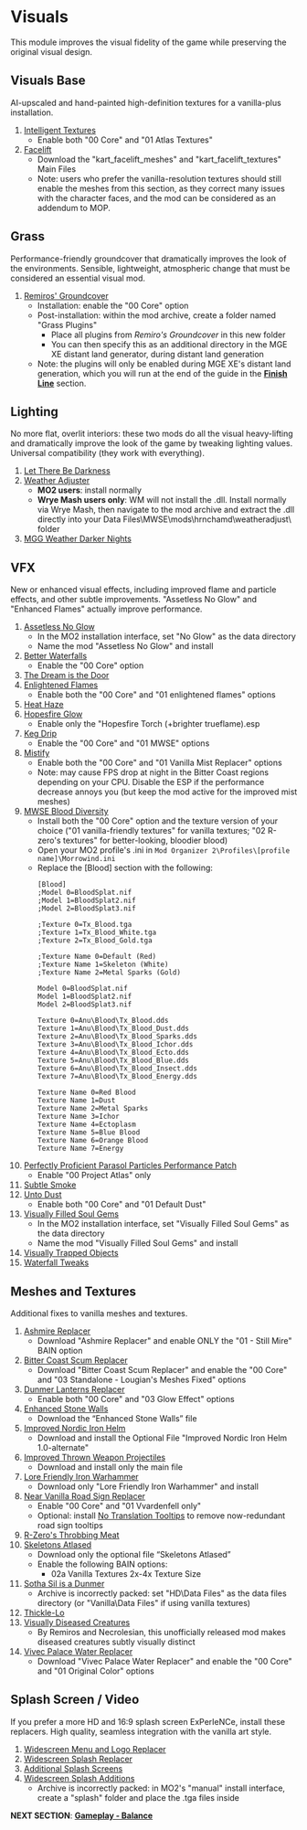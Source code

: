 # Visuals
This module improves the visual fidelity of the game while preserving the original visual design. 

## Visuals Base
AI-upscaled and hand-painted high-definition textures for a vanilla-plus installation. 
1. [Intelligent Textures](https://www.nexusmods.com/morrowind/mods/47469?)
	- Enable both "00 Core" and "01 Atlas Textures"
1. [Facelift](https://www.nexusmods.com/morrowind/mods/47617?)
	- Download the "kart_facelift_meshes" and "kart_facelift_textures" Main Files
	- Note: users who prefer the vanilla-resolution textures should still enable the meshes from this section, as they correct many issues with the character faces, and the mod can be considered as an addendum to MOP.
## Grass
Performance-friendly groundcover that dramatically improves the look of the environments. Sensible, lightweight, atmospheric change that must be considered an essential visual mod.
1. [Remiros' Groundcover](https://www.nexusmods.com/morrowind/mods/46733?)
	- Installation: enable the "00 Core" option
	- Post-installation: within the mod archive, create a folder named "Grass Plugins"
		- Place all plugins from *Remiro's Groundcover* in this new folder
		- You can then specify this as an additional directory in the MGE XE distant land generator, during distant land generation
	- Note: the plugins will only be enabled during MGE XE's distant land generation, which you will run at the end of the guide in the [**Finish Line**](https://github.com/doublemoulinet/Morrowind-Modular-Mod-Guide/blob/master/FINISHLINE.md) section.

## Lighting
No more flat, overlit interiors: these two mods do all the visual heavy-lifting and dramatically improve the look of the game by tweaking lighting values. Universal compatibility (they work with everything).
1. [Let There Be Darkness](https://www.nexusmods.com/morrowind/mods/47912?)
1. [Weather Adjuster](https://www.nexusmods.com/morrowind/mods/46816?)
	- **MO2 users**: install normally
	- **Wrye Mash users only**: WM will not install the .dll. Install normally via Wrye Mash, then navigate to the mod archive and extract the .dll directly into your Data Files\MWSE\mods\hrnchamd\weatheradjust\ folder
1. [MGG Weather Darker Nights](https://www.nexusmods.com/morrowind/mods/47141?)

## VFX
New or enhanced visual effects, including improved flame and particle effects, and other subtle improvements. "Assetless No Glow" and "Enhanced Flames" actually improve performance.
1. [Assetless No Glow](https://github.com/NullCascade/morrowind-mods)
	- In the MO2 installation interface, set "No Glow" as the data directory
	- Name the mod "Assetless No Glow" and install
1. [Better Waterfalls](https://www.nexusmods.com/morrowind/mods/45424?)
	- Enable the "00 Core" option
1. [The Dream is the Door](https://www.nexusmods.com/morrowind/mods/47423?)
1. [Enlightened Flames](https://www.nexusmods.com/morrowind/mods/48816?)
	- Enable both the "00 Core" and "01 enlightened flames" options
1. [Heat Haze](https://www.nexusmods.com/morrowind/mods/48973)
1. [Hopesfire Glow](https://www.nexusmods.com/morrowind/mods/45855?)
	- Enable only the "Hopesfire Torch (+brighter trueflame).esp
1. [Keg Drip](https://www.nexusmods.com/morrowind/mods/47903?)
	- Enable the "00 Core" and "01 MWSE" options
1. [Mistify](https://www.nexusmods.com/morrowind/mods/48112?)
	- Enable both the "00 Core" and "01 Vanilla Mist Replacer" options
	- Note: may cause FPS drop at night in the Bitter Coast regions depending on your CPU. Disable the ESP if the performance decrease annoys you (but keep the mod active for the improved mist meshes)
1. [MWSE Blood Diversity](https://www.nexusmods.com/morrowind/mods/47913)
	- Install both the "00 Core" option and the texture version of your choice ("01 vanilla-friendly textures" for vanilla textures; "02 R-zero's textures" for better-looking, bloodier blood)
	- Open your MO2 profile's .ini in ```Mod Organizer 2\Profiles\[profile name]\Morrowind.ini```
	- Replace the [Blood] section with the following:
		```
		[Blood]
		;Model 0=BloodSplat.nif
		;Model 1=BloodSplat2.nif
		;Model 2=BloodSplat3.nif

		;Texture 0=Tx_Blood.tga
		;Texture 1=Tx_Blood_White.tga
		;Texture 2=Tx_Blood_Gold.tga

		;Texture Name 0=Default (Red)
		;Texture Name 1=Skeleton (White)
		;Texture Name 2=Metal Sparks (Gold)
		
		Model 0=BloodSplat.nif
		Model 1=BloodSplat2.nif
		Model 2=BloodSplat3.nif

		Texture 0=Anu\Blood\Tx_Blood.dds
		Texture 1=Anu\Blood\Tx_Blood_Dust.dds
		Texture 2=Anu\Blood\Tx_Blood_Sparks.dds
		Texture 3=Anu\Blood\Tx_Blood_Ichor.dds
		Texture 4=Anu\Blood\Tx_Blood_Ecto.dds
		Texture 5=Anu\Blood\Tx_Blood_Blue.dds
		Texture 6=Anu\Blood\Tx_Blood_Insect.dds
		Texture 7=Anu\Blood\Tx_Blood_Energy.dds

		Texture Name 0=Red Blood
		Texture Name 1=Dust
		Texture Name 2=Metal Sparks
		Texture Name 3=Ichor
		Texture Name 4=Ectoplasm
		Texture Name 5=Blue Blood
		Texture Name 6=Orange Blood
		Texture Name 7=Energy
		```
1. [Perfectly Proficient Parasol Particles Performance Patch](https://www.nexusmods.com/morrowind/mods/48923)
	- Enable  "00 Project Atlas" only
1. [Subtle Smoke](https://www.nexusmods.com/morrowind/mods/47341?)
1. [Unto Dust](https://www.nexusmods.com/morrowind/mods/48435?)
	- Enable both "00 Core" and "01 Default Dust"
1. [Visually Filled Soul Gems](https://github.com/NullCascade/morrowind-mods)
	- In the MO2 installation interface, set "Visually Filled Soul Gems" as the data directory
	- Name the mod "Visually Filled Soul Gems" and install
1. [Visually Trapped Objects](https://www.nexusmods.com/morrowind/mods/48936)
1. [Waterfall Tweaks](https://www.nexusmods.com/morrowind/mods/46271?)
	
## Meshes and Textures
Additional fixes to vanilla meshes and textures.
1. [Ashmire Replacer](https://www.nexusmods.com/morrowind/mods/48291?)
	- Download "Ashmire Replacer" and enable ONLY the "01 - Still Mire" BAIN option
1. [Bitter Coast Scum Replacer](https://www.nexusmods.com/morrowind/mods/48291?)
	- Download "Bitter Coast Scum Replacer" and enable the "00 Core" and "03 Standalone - Lougian's Meshes Fixed" options
1. [Dunmer Lanterns Replacer](https://www.nexusmods.com/morrowind/mods/43219?)
	- Enable both "00 Core" and "03 Glow Effect" options
1. [Enhanced Stone Walls](https://www.nexusmods.com/morrowind/mods/45939?)
	- Download the “Enhanced Stone Walls” file
1. [Improved Nordic Iron Helm](https://www.nexusmods.com/morrowind/mods/43816?)
	- Download and install the Optional File "Improved Nordic Iron Helm 1.0-alternate"
1. [Improved Thrown Weapon Projectiles](https://www.nexusmods.com/morrowind/mods/44763?)
	- Download and install only the main file
1. [Lore Friendly Iron Warhammer](https://www.nexusmods.com/morrowind/mods/45939?)
	- Download only "Lore Friendly Iron Warhammer" and install
1. [Near Vanilla Road Sign Replacer](https://www.nexusmods.com/morrowind/mods/44957?)
	- Enable "00 Core" and "01 Vvardenfell only"
	- Optional: install [No Translation Tooltips](https://www.nexusmods.com/morrowind/mods/48540?) to remove now-redundant road sign tooltips
1. [R-Zero's Throbbing Meat](https://www.nexusmods.com/morrowind/mods/45339?)
1. [Skeletons Atlased](https://www.nexusmods.com/morrowind/mods/46012?)
	- Download only the optional file “Skeletons Atlased”
	- Enable the following BAIN options:
		- 02a Vanilla Textures 2x-4x Texture Size
1. [Sotha Sil is a Dunmer](https://www.nexusmods.com/morrowind/mods/47839?)
	- Archive is incorrectly packed: set "HD\Data Files"  as the data files directory (or "Vanilla\Data Files" if using vanilla textures)
1. [Thickle-Lo](https://www.nexusmods.com/morrowind/mods/47502?)
1. [Visually Diseased Creatures](https://mega.nz/file/bgI01bjb#LhkjcX4-PK8gCSJZ2OqfaX5dEkFrmvCTqkO3qFw2iHA)
	- By Remiros and Necrolesian, this unofficially released mod makes diseased creatures subtly visually distinct
1. [Vivec Palace Water Replacer](https://www.nexusmods.com/morrowind/mods/48291?)
	- Download "Vivec Palace Water Replacer" and enable the "00 Core" and "01 Original Color" options

## Splash Screen / Video 
If you prefer a more HD and 16:9 splash screen ExPerIeNCe, install these replacers. High quality, seamless integration with the vanilla art style.
1. [Widescreen Menu and Logo Replacer](https://www.nexusmods.com/morrowind/mods/47164?)
1. [Widescreen Splash Replacer](https://www.nexusmods.com/morrowind/mods/47163?)
1. [Additional Splash Screens](https://www.nexusmods.com/morrowind/mods/43319?)
1. [Widescreen Splash Additions](https://www.nexusmods.com/morrowind/mods/48001?)
	- Archive is incorrectly packed: in MO2's "manual" install interface, create a "splash" folder and place the .tga files inside


**NEXT SECTION**:
[**Gameplay - Balance**](https://github.com/doublemoulinet/Morrowind-Modular-Mod-Guide/blob/master/BALANCE.md)